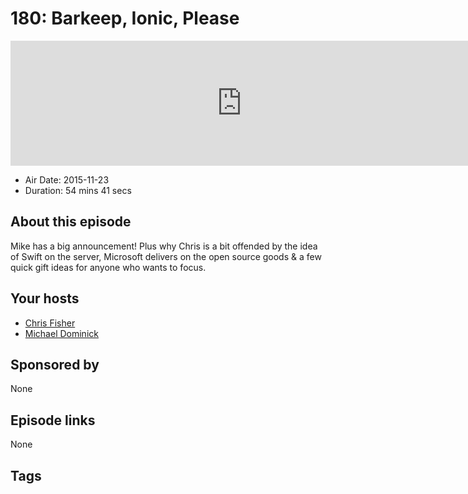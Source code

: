 # 180: Barkeep, Ionic, Please

<iframe src="https://player.fireside.fm/v2/MLf2ZzhC+kc6FC8hE?theme=dark" width="740" height="200" frameborder="0" scrolling="no"></iframe>

* Air Date: 2015-11-23
* Duration: 54 mins 41 secs

## About this episode

Mike has a big announcement! Plus why Chris is a bit offended by the idea of Swift on the server, Microsoft delivers on the open source goods & a few quick gift ideas for anyone who wants to focus.

## Your hosts
* [Chris Fisher](https://coder.show/hosts/chrislas)
* [Michael Dominick](https://coder.show/hosts/michael)

## Sponsored by

None



## Episode links

None



## Tags

